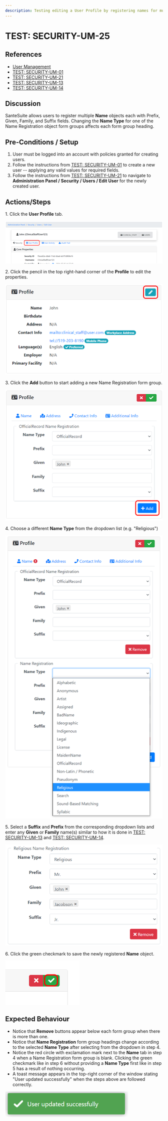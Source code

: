 ```yaml
---
description: Testing editing a User Profile by registering names for multiple Name Types.
---
```


# TEST: SECURITY-UM-25

## References

* [User Management](broken-reference)
* [TEST: SECURITY-UM-01](test-security-um-01.md)
* [TEST: SECURITY-UM-21](test-security-um-21.md)
* [TEST: SECURITY-UM-13](test-security-um-13.md)
* [TEST: SECURITY-UM-14](test-security-um-14.md)

## Discussion

SanteSuite allows users to register multiple **Name** objects each with Prefix, Given, Family, and Suffix fields. Changing the **Name Type** for one of the Name Registration object form groups affects each form group heading.

## Pre-Conditions / Setup

1. User must be logged into an account with policies granted for creating users.
2. Follow the instructions from [TEST: SECURITY-UM-01](test-security-um-01.md) to create a new user -- applying any valid values for required fields.
3. Follow the instructions from [TEST: SECURITY-UM-21](test-security-um-21.md) to navigate to **Administration Panel / Security / Users / Edit User** for the newly created user.

## Actions/Steps

1\. Click the **User Profile** tab.

![](<../../../../../../../../.gitbook/assets/image (249).png>)

2\. Click the pencil in the top right-hand corner of the **Profile** to edit the properties.&#x20;

![](<../../../../../../../../.gitbook/assets/image (272).png>)

3\. Click the **Add** button to start adding a new Name Registration form group.

![](<../../../../../../../../.gitbook/assets/image (254).png>)

4\. Choose a different **Name Type** from the dropdown list (e.g. "Religious")

![](<../../../../../../../../.gitbook/assets/image (244).png>)

5\. Select a **Suffix** and **Prefix** from the corresponding dropdown lists and enter any **Given** or **Family** name(s) similar to how it is done in [TEST: SECURITY-UM-13](test-security-um-13.md) and [TEST: SECURITY-UM-14](test-security-um-14.md).

![](<../../../../../../../../.gitbook/assets/image (256).png>)

6\. Click the green checkmark to save the newly registered **Name** object.

![](<../../../../../../../../.gitbook/assets/image (264).png>)

## Expected Behaviour

* Notice that **Remove** buttons appear below each form group when there is more than one.
* Notice that **Name Registration** form group headings change according to the selected **Name Type** after selecting from the dropdown in step 4.
* Notice the red circle with exclamation mark next to the **Name** tab in step 4 when a Name Registration form group is blank. Clicking the green checkmark like in step 6 without providing a **Name Type** first like in step 5 has a result of nothing occurring.
* A toast message appears in the top-right corner of the window stating "User updated successfully" when the steps above are followed correctly.

![](<../../../../../../../../.gitbook/assets/image (269).png>)
